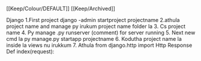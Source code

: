 [[Keep/Colour/DEFAULT]] [[Keep/Archived]] 

Django 
1.First project
django -admin startproject projectname
2.athula project name and manage py irukum project name folder la 
3. Cs project name
4. Py manage .py runserver (comment) for server running
5. Next new cmd la py manage.py startapp projectname
6. Kodutha project name la inside la views nu irukkum
7. Athula from django.http import Http Response
Def index(request):


